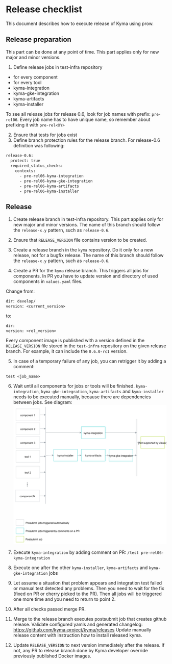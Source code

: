 # Release checklist

This document describes how to execute release of Kyma using prow.

## Release preparation

This part can be done at any point of time. 
This part applies only for new major and minor versions.

1. Define release jobs in test-infra repository
 - for every component
 - for every tool
 - kyma-integration
 - kyma-gke-integration
 - kyma-artifacts
 - kyma-installer

To see all release jobs for release 0.6, look for job names with prefix: `pre-rel06`.
Every job name has to have unique name, so remember about prefixing it with `pre-rel<XY>`

2. Ensure that tests for jobs exist
3. Define branch protection rules for the release branch.
For release-0.6 definition was following:
```
release-0.6:
  protect: true
  required_status_checks:
    contexts:
      - pre-rel06-kyma-integration
      - pre-rel06-kyma-gke-integration
      - pre-rel06-kyma-artifacts
      - pre-rel06-kyma-installer
```


## Release

1. Create release branch in test-infra repository.
This part applies only for new major and minor versions.
The name of this branch should follow the `release-x.y` pattern, such as `release-0.6`.

2. Ensure that `RELEASE_VERSION` file contains version to be created.

3. Create a release branch in the `kyma` repository. Do it only for a new release, not for a bugfix release.
The name of this branch should follow the `release-x.y` pattern, such as `release-0.6`.

4. Create a PR for the `kyma` release branch. This triggers all jobs for components.
In PR you have to update version and directory of used components in `values.yaml` files.

Change from:

```
dir: develop/
version: <current_version>
```
to:
```
dir:
version: <rel_version>
```    
    
Every component image is published with a version defined in the `RELEASE_VERSION` file stored in the `test-infra` repository on the given release branch. For example, it can include the `0.6.0-rc1` version.

5. In case of a temporary failure of any job, you can retrigger it by adding a comment:
```
test <job_name>
```

6. Wait until all components for jobs or tools will be finished. 
`kyma-integration`, `kyma-gke-integration`, `kyma-artifacts` and `kyma-installer` needs to be executed manually, because there
are dependencies between jobs. See diagram: ![](./assets/kyma-rel-jobs.svg)

7.  Execute `kyma-integration` by adding comment on PR:
`/test pre-rel06-kyma-integration`

8. Execute one after the other `kyma-installer`, `kyma-artifacts` and `kyma-gke-integration` jobs

5. Let assume a situation that problem appears and integration test failed or manual test detected any problems.
Then you need to wait for the fix (fixed on PR or cherry picked to the PR). Then all jobs will be triggered one more time
and you need to return to point 2.

9. After all checks passed merge PR.

10. Merge to the release branch executes postsubmit job that creates github release.
Validate configured yamls and generated changelog: https://github.com/kyma-project/kyma/releases
Update manually release content with instruction how to install released kyma.

11. Update `RELEASE_VERSION` to next version immediately after the release. If not, any PR to release branch done by 
Kyma developer override previously published Docker images.  
